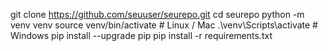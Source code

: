 git clone https://github.com/seuuser/seurepo.git
cd seurepo
python -m venv venv
source venv/bin/activate  # Linux / Mac
.\venv\Scripts\activate   # Windows
pip install --upgrade pip
pip install -r requirements.txt
